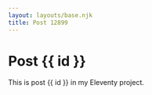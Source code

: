```yaml
---
layout: layouts/base.njk
title: Post 12899
---
```


# Post {{ id }}

This is post {{ id }} in my Eleventy project.
